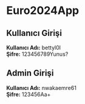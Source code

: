 # Euro2024App

## Kullanıcı Girişi
**Kullanıcı Adı:** bettyl0l  
**Şifre:** 123456789Yunus?

## Admin Girişi
**Kullanıcı Adı:** nwakaemre61  
**Şifre:** 123456Aa+
